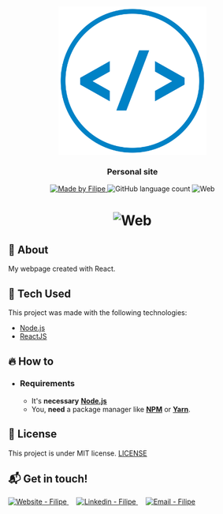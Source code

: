 <h3 align="center">
    <img alt="Logo" title="#logo" width="300px" src=".github/iconWebDev.png">
    <br><br>
    <b>Personal site</b> 
</h3>

<p align="center">
  <a href="https://www.linkedin.com/in/filipe-cancellier-da-costa-8459ab160/">
    <img alt="Made by Filipe" src="https://img.shields.io/badge/made%20by-Filipe-brightgreen">
  </a>

  <img alt="GitHub language count" src="https://img.shields.io/badge/languages-3-brightgreen">

  <img alt="Web" src="https://img.shields.io/badge/web-React-blue">

</p>

<h1 align="center">
    <img alt="Web" src=".github/logo.png" width="650px">
</h1>

## :bookmark: About

My webpage created with React.

## :rocket: Tech Used

This project was made with the following technologies:

<!-- - [TypeScript](https://www.typescriptlang.org/) -->
- [Node.js](https://nodejs.org/en/)
- [ReactJS](https://reactjs.org/)
<!-- - [React Native](https://reactnative.dev/) -->

## :fire: How to

- ### **Requirements**

  - It's **necessary** **[Node.js](https://nodejs.org/en/)**
  - You, **need** a package manager like **[NPM](https://www.npmjs.com/)** or **[Yarn](https://yarnpkg.com/)**.

## :memo: License

This project is under MIT license. [LICENSE](LICENSE.md)

## :mailbox_with_mail: Get in touch!

<a href="https://filipe-site.now.sh/" target="_blank" >
  <img alt="Website - Filipe" src="https://img.shields.io/badge/Website--%23F8952D?style=social">
</a>&nbsp;&nbsp;&nbsp;
<a href="https://www.linkedin.com/in/filipe-cancellier-da-costa-8459ab160/" target="_blank" >
  <img alt="Linkedin - Filipe" src="https://img.shields.io/badge/Linkedin--%23F8952D?style=social&logo=linkedin">
</a>&nbsp;&nbsp;&nbsp;
<a href="mailto:filipecancelliercosta@gmail.com" target="_blank" >
  <img alt="Email - Filipe" src="https://img.shields.io/badge/Email--%23F8952D?style=social&logo=gmail">
</a>